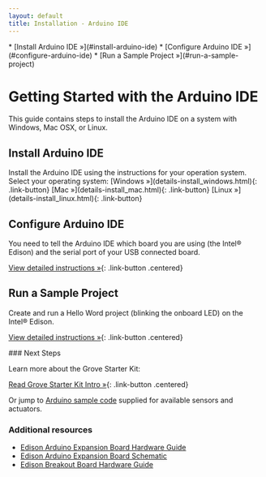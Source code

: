 ```yaml
---
layout: default
title: Installation - Arduino IDE
---
```


<div id="toc" markdown="1">
* [Install Arduino IDE »](#install-arduino-ide)
* [Configure Arduino IDE »](#configure-arduino-ide)
* [Run a Sample Project »](#run-a-sample-project)
</div>

# Getting Started with the Arduino IDE

This guide contains steps to install the Arduino IDE on a system with Windows, Mac OSX, or Linux.

## Install Arduino IDE

<div class="tldr" markdown="1">
Install the Arduino IDE using the instructions for your operation system.
</div>

<div class="link-button-container" markdown="1">
<span class="link-button-container-title">Select your operating system:</span>
[Windows »](details-install_windows.html){: .link-button}
[Mac »](details-install_mac.html){: .link-button}
[Linux »](details-install_linux.html){: .link-button}
</div>


## Configure Arduino IDE

<div class="tldr" markdown="1">
You need to tell the Arduino IDE which board you are using (the Intel® Edison) and the serial port of your USB connected board.
</div>

[View detailed instructions »](details-configure_arduino.html){: .link-button .centered}


## Run a Sample Project

<div class="tldr" markdown="1">
Create and run a Hello Word project (blinking the onboard LED) on the Intel® Edison.
</div>

[View detailed instructions »](details-create_project.html){: .link-button .centered}


<div id="next-steps" class="note" markdown="1">
### Next Steps

Learn more about the Grove Starter Kit:

[Read Grove Starter Kit Intro »](../../sensor_examples/grove_starter_kit/index.html){: .link-button .centered}

Or jump to [Arduino sample code](../../sensor_examples/grove_starter_kit/arduino/index.html) supplied for available sensors and actuators.
</div>

### Additional resources
* [Edison Arduino Expansion Board Hardware Guide](http://www.intel.com/support/edison/sb/CS-035275.htm)
* [Edison Arduino Expansion Board Schematic](http://www.intel.com/support/edison/sb/CS-035272.htm)
* [Edison Breakout Board Hardware Guide](http://www.intel.com/support/edison/sb/CS-035252.htm)